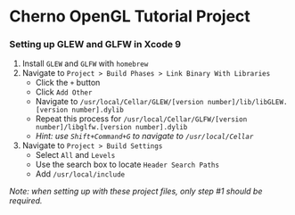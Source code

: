 #  Cherno OpenGL Tutorial Project

### Setting up GLEW and GLFW in Xcode 9

1. Install `GLEW` and `GLFW` with   `homebrew`
2. Navigate to `Project > Build Phases > Link Binary With Libraries`
    + Click the `+` button
    + Click `Add Other`
    + Navigate to `/usr/local/Cellar/GLEW/[version number]/lib/libGLEW.[version number].dylib`
    + Repeat this process for `/usr/local/Cellar/GLFW/[version number]/libglfw.[version number].dylib`
    + _Hint: use `Shift+Command+G` to navigate to `/usr/local/Cellar`_
3. Navigate to `Project > Build Settings`
    + Select `All` and `Levels`
    + Use the search box to locate `Header Search Paths`
    + Add `/usr/local/include`

_Note: when setting up with these project files, only step #1 should be required._
